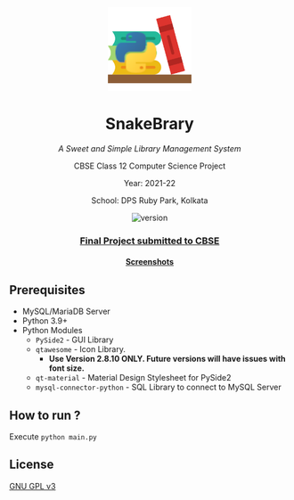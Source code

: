 <div align="center">
<img src="https://raw.githubusercontent.com/rnayabed/SnakeBrary/master/assets/app_icon.png" height="150" alt="logo">

# SnakeBrary

*A Sweet and Simple Library Management System*

CBSE Class 12 Computer Science Project

Year: 2021-22

School: DPS Ruby Park, Kolkata

![version](https://img.shields.io/badge/Version-1.0.0-green)

### [Final Project submitted to CBSE](https://raw.githubusercontent.com/rnayabed/SnakeBrary/master/docs/project.pdf)

#### [Screenshots](https://github.com/rnayabed/SnakeBrary/blob/master/screenshots/README.md)

</div>

## Prerequisites

* MySQL/MariaDB Server
* Python 3.9+
* Python Modules
    * `PySide2` - GUI Library
    * `qtawesome` - Icon Library. 
        * **Use Version 2.8.10 ONLY. Future versions will have issues with font size.**
    * `qt-material` - Material Design Stylesheet for PySide2
    * `mysql-connector-python` - SQL Library to connect to MySQL Server

## How to run ?

Execute `python main.py`

## License

[GNU GPL v3](https://github.com/rnayabed/SnakeBrary/blob/master/LICENSE)